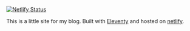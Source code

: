 [![Netlify Status](https://api.netlify.com/api/v1/badges/0b8aec2e-ffd0-4bad-b191-f718155933d4/deploy-status)](https://app.netlify.com/sites/unruffled-mahavira-eddbe9/deploys)

This is a little site for my blog. Built with [Eleventy](https://www.11ty.io/) and hosted on [netlify](https://www.netlify.com/).
